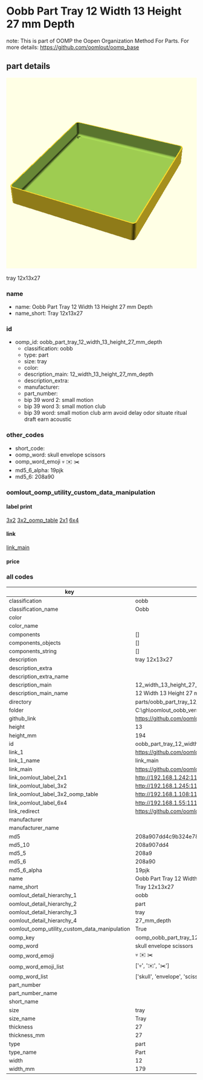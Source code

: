 # Oobb Part Tray 12 Width 13 Height 27 mm Depth  

note: This is part of OOMP the Oopen Organization Method For Parts. For more details: https://github.com/oomlout/oomp_base

##  part details
  

[![](3dpr.png)](3dpr.png)

tray 12x13x27



### name
* name: Oobb Part Tray 12 Width 13 Height 27 mm Depth
* name_short: Tray 12x13x27 
### id
* oomp_id: oobb_part_tray_12_width_13_height_27_mm_depth
  * classification: oobb
  * type: part
  * size: tray
  * color: 
  * description_main: 12_width_13_height_27_mm_depth
  * description_extra: 
  * manufacturer: 
  * part_number: 
  * bip 39 word 2: small motion
  * bip 39 word 3: small motion club
  * bip 39 word: small motion club arm avoid delay odor situate ritual draft earn acoustic

### other_codes
* short_code: 
* oomp_word: skull envelope scissors
* oomp_word_emoji :skull: :envelope: :scissors:
* md5_6_alpha: 19pjk
* md5_6: 208a90






### oomlout_oomp_utility_custom_data_manipulation
#### label print
[3x2](http://192.168.1.245:1112/?label=oomp%2019pjk)
[3x2_oomp_table](http://192.168.1.108:1112/?label=oomp%2019pjk)
[2x1](http://192.168.1.242:1112/?label=oomp%2019pjk)
[6x4](http://192.168.1.55:1112/?label=oomp%2019pjk)    

#### link

[link_main](https://github.com/oomlout/oomlout_oobb_version_4_generated_parts/tree/main/navigation_oomp/oobb/part/tray/12_width_13_height_27_mm_depth/part)                              

#### price







### all codes 
| key | value |  
| --- | --- |  
| classification | oobb |  
| classification_name | Oobb |  
| color |  |  
| color_name |  |  
| components | [] |  
| components_objects | [] |  
| components_string | [] |  
| description | tray 12x13x27 |  
| description_extra |  |  
| description_extra_name |  |  
| description_main | 12_width_13_height_27_mm_depth |  
| description_main_name | 12 Width 13 Height 27 mm Depth |  
| directory | parts/oobb_part_tray_12_width_13_height_27_mm_depth |  
| folder | C:\gh\oomlout_oobb_version_4_generated_parts\parts\oobb_part_tray_12_width_13_height_27_mm_depth |  
| github_link | https://github.com/oomlout/oomlout_oomp_part_src/tree/main/parts/oobb_part_tray_12_width_13_height_27_mm_depth |  
| height | 13 |  
| height_mm | 194 |  
| id | oobb_part_tray_12_width_13_height_27_mm_depth |  
| link_1 | https://github.com/oomlout/oomlout_oobb_version_4_generated_parts/tree/main/navigation_oomp/oobb/part/tray/12_width_13_height_27_mm_depth/part |  
| link_1_name | link_main |  
| link_main | https://github.com/oomlout/oomlout_oobb_version_4_generated_parts/tree/main/navigation_oomp/oobb/part/tray/12_width_13_height_27_mm_depth/part |  
| link_oomlout_label_2x1 | http://192.168.1.242:1112/?label=oomp%2019pjk |  
| link_oomlout_label_3x2 | http://192.168.1.245:1112/?label=oomp%2019pjk |  
| link_oomlout_label_3x2_oomp_table | http://192.168.1.108:1112/?label=oomp%2019pjk |  
| link_oomlout_label_6x4 | http://192.168.1.55:1112/?label=oomp%2019pjk |  
| link_redirect | https://github.com/oomlout/oomlout_oobb_version_4_generated_parts/tree/main/parts/oobb_tray_12_13_27 |  
| manufacturer |  |  
| manufacturer_name |  |  
| md5 | 208a907dd4c9b324e78800ba58641663 |  
| md5_10 | 208a907dd4 |  
| md5_5 | 208a9 |  
| md5_6 | 208a90 |  
| md5_6_alpha | 19pjk |  
| name | Oobb Part Tray 12 Width 13 Height 27 mm Depth |  
| name_short | Tray 12x13x27  |  
| oomlout_detail_hierarchy_1 | oobb |  
| oomlout_detail_hierarchy_2 | part |  
| oomlout_detail_hierarchy_3 | tray |  
| oomlout_detail_hierarchy_4 | 27_mm_depth |  
| oomlout_oomp_utility_custom_data_manipulation | True |  
| oomp_key | oomp_oobb_part_tray_12_width_13_height_27_mm_depth |  
| oomp_word | skull envelope scissors |  
| oomp_word_emoji | :skull: :envelope: :scissors: |  
| oomp_word_emoji_list | [':skull:', ':envelope:', ':scissors:'] |  
| oomp_word_list | ['skull', 'envelope', 'scissors'] |  
| part_number |  |  
| part_number_name |  |  
| short_name |  |  
| size | tray |  
| size_name | Tray |  
| thickness | 27 |  
| thickness_mm | 27 |  
| type | part |  
| type_name | Part |  
| width | 12 |  
| width_mm | 179 |  
